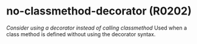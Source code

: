 # no-classmethod-decorator (R0202)
*Consider using a decorator instead of calling classmethod* Used when a
class method is defined without using the decorator syntax.

